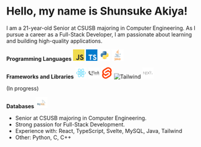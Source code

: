 <h1>Hello, my name is Shunsuke Akiya!</h1>

I am a 21-year-old Senior at CSUSB majoring in Computer Engineering. As I pursue a career as a Full-Stack Developer, I am passionate about learning and building high-quality applications.

**Programming Languages**
<img alt="JS" title="JavaScript" width="30px" src="https://raw.githubusercontent.com/github/explore/master/topics/javascript/javascript.png"> <img alt="Typescript" title="Typescript" width="30px" src="https://raw.githubusercontent.com/github/explore/main/topics/typescript/typescript.png"> <img title="Python" alt="Python" width="30px" src="https://raw.githubusercontent.com/github/explore/master/topics/python/python.png" /> <img title="Java" alt="Java" width="30px" src="https://raw.githubusercontent.com/github/explore/master/topics/java/java.png" />

**Frameworks and Libraries**
<img title="React" alt="React" width="30px" src="https://raw.githubusercontent.com/github/explore/master/topics/react/react.png"> <img title="Flask" alt="Flask" width="30px" src="https://raw.githubusercontent.com/github/explore/master/topics/flask/flask.png"> <img title="Svelte" alt="Svelte" width="30px" src="https://raw.githubusercontent.com/github/explore/master/topics/svelte/svelte.png"> <img title="Tailwind" alt="Tailwind" width="30px" src="https://raw.githubusercontent.com/github/explore/master/topics/tailwind/tailwind"> <img title="Next.JS" alt="Next.JS" width="30px" src="https://raw.githubusercontent.com/github/explore/master/topics/nextjs/nextjs.png"> <p>(In progress)</p>

**Databases**
<img title="MySQL" alt="MySQL" width="30px" src="https://raw.githubusercontent.com/github/explore/master/topics/mysql/mysql.png">

- Senior at CSUSB majoring in Computer Engineering.
- Strong passion for Full-Stack Development. 
- Experience with: React, TypeScript, Svelte, MySQL, Java, Tailwind
- Other: Python, C, C++

